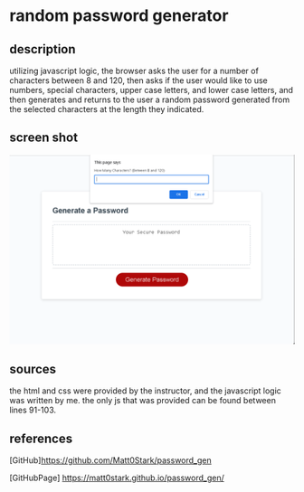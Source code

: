 # random password generator

## description
utilizing javascript logic, the browser asks the user for a number of characters between 8 and 120, then asks if the user would like to use numbers, special characters, upper case letters, and lower case letters, and then generates and returns to the user a random password generated from the selected characters at the length they indicated. 

## screen shot
![screenshot](./assets/images/hw3_screenShot.png)


## sources
the html and css were provided by the instructor, and the javascript logic was written by me.
the only js that was provided can be found between lines 91-103.


## references

[GitHub]https://github.com/Matt0Stark/password_gen

[GitHubPage] https://matt0stark.github.io/password_gen/
